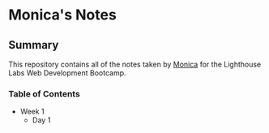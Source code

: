 # Monica's Notes
## Summary

This repository contains all of the notes taken by [Monica](https://github.com/Mpalko07/lighthouse-web-notes) for the Lighthouse Labs Web Development Bootcamp.
### Table of Contents
* Week 1
  * Day 1
  